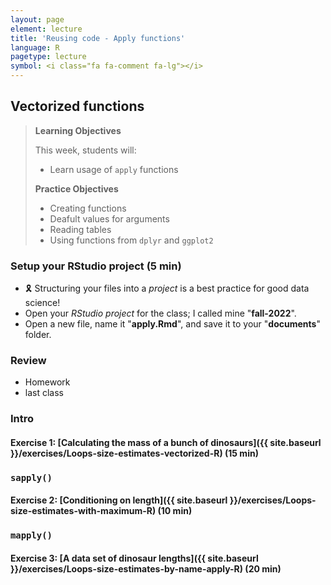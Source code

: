 ```yaml
---
layout: page
element: lecture
title: 'Reusing code - Apply functions'
language: R
pagetype: lecture
symbol: <i class="fa fa-comment fa-lg"></i>
---
```


## Vectorized functions

> **Learning Objectives**
>
> This week, students will:
> - Learn usage of `apply` functions
>
> **Practice Objectives**
> - Creating functions
> - Deafult values for arguments
> - Reading tables
> - Using functions from `dplyr` and `ggplot2`
>
<!-- > **Non Objectives**
> -
> -
> -->


### Setup your RStudio project (5 min)

- 🎗️ Structuring your files into a _project_ is a best practice for good data science!
- Open your _RStudio project_ for the class; I called mine "**fall-2022**".
- Open a new file, name it "**apply.Rmd**", and save it to your "**documents**" folder.

### Review

- Homework
- last class

### Intro

#### Exercise 1: [Calculating the mass of a bunch of dinosaurs]({{ site.baseurl }}/exercises/Loops-size-estimates-vectorized-R) (15 min)

<!-- https://datacarpentry.org/semester-biology/exercises/Loops-size-estimates-vectorized-R -->

### `sapply()`

#### Exercise 2: [Conditioning on length]({{ site.baseurl }}/exercises/Loops-size-estimates-with-maximum-R) (10 min)

<!-- https://datacarpentry.org/semester-biology/exercises/Loops-size-estimates-with-maximum-R -->
### `mapply()`

#### Exercise 3: [A data set of dinosaur lengths]({{ site.baseurl }}/exercises/Loops-size-estimates-by-name-apply-R) (20 min)

<!-- https://datacarpentry.org/semester-biology/exercises/Loops-size-estimates-by-name-apply-R -->
